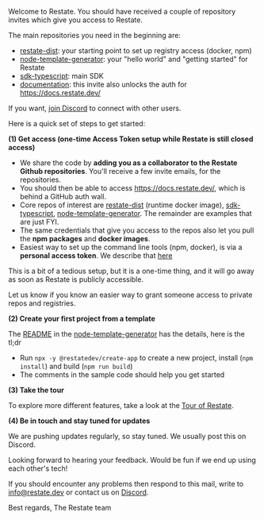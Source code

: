 Welcome to Restate. You should have received a couple of repository invites which give you access to Restate.

The main repositories you need in the beginning are:

* [restate-dist](https://github.com/restatedev/restate-dist): your starting point to set up registry access (docker, npm)
* [node-template-generator](https://github.com/restatedev/node-template-generator): your "hello world" and "getting started" for Restate
* [sdk-typescript](https://github.com/restatedev/sdk-typescript): main SDK
* [documentation](https://github.com/restatedev/documentation): this invite also unlocks the auth for https://docs.restate.dev/

If you want, [join Discord](https://discord.gg/skW3AZ6uGd) to connect with other users.

Here is a quick set of steps to get started:

**(1) Get access (one-time Access Token setup while Restate is still closed access)**

* We share the code by **adding you as a collaborator to the Restate Github repositories**. You'll receive a few invite emails, for the repositories.
* You should then be able to access https://docs.restate.dev/, which is behind a GitHub auth wall.
* Core repos of interest are [restate-dist](https://github.com/restatedev/restate-dist) (runtime docker image), [sdk-typescript](https://github.com/restatedev/sdk-typescript), [node-template-generator](https://github.com/restatedev/node-template-generator). The remainder are examples that are just FYI.
* The same credentials that give you access to the repos also let you pull the **npm packages** and **docker images**.
* Easiest way to set up the command line tools (npm, docker), is via a **personal access token**. We describe that [here](https://github.com/restatedev/restate-dist#creating-a-personal-access-token)

This is a bit of a tedious setup, but it is a one-time thing, and it will go away as soon as Restate is publicly accessible.

Let us know if you know an easier way to grant someone access to private repos and registries.

**(2) Create your first project from a template**

The [README](https://github.com/restatedev/node-template-generator/blob/main/README.md) in the [node-template-generator](https://github.com/restatedev/node-template-generator) has the details, here is the tl;dr

* Run `npx -y @restatedev/create-app` to create a new project, install (`npm install`) and build (`npm run build`)
* The comments in the sample code should help you get started

**(3) Take the tour**

To explore more different features, take a look at the [Tour of Restate](https://docs.restate.dev/tour).

**(4) Be in touch and stay tuned for updates**

We are pushing updates regularly, so stay tuned. We usually post this on Discord.

Looking forward to hearing your feedback. Would be fun if we end up using each other's tech!

If you should encounter any problems then respond to this mail, write to [info@restate.dev](mailto:info@restate.dev) or contact us on [Discord](https://discord.gg/skW3AZ6uGd).

Best regards, The Restate team